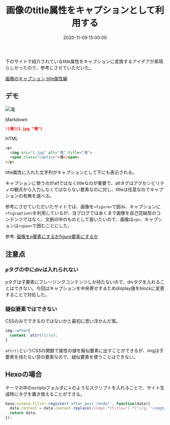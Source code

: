 ﻿---
title: 画像のtitle属性をキャプションとして利用する
date: 2020-11-09 15:00:00
post_id: 6u9kwn
categories:
  - Web
  - Hexo
tags:
---

下のサイトで紹介されているtitle属性をキャプションに変換するアイデアが素晴らしかったので、参考にさせていただいた。

[画像のキャプション title属性編](https://r7kamura.com/articles/2020-11-07-image-caption-revised)

<!-- more -->

## デモ

![滝](1.jpg "滝")


Markdown
```markdown
![滝](1.jpg "滝")
```

HTML
```html
<p>
  <img src="1.jpg" alt="滝" title="滝">
  <span class="caption">滝</span>
</p>
```

title属性に入れた文字列がキャプションとして下にも表示される。

キャプションに使うのがaltではなくtitleなのが重要で、altタグはアクセシビリティの観点から入力しなくてはならない要素なのに対し、titleは任意なのでキャプションの有無を選べる。

参考にさせていただいたサイトでは、画像を`<figure>`で囲み、キャプションに`<figcaption>`を利用しているが、当ブログではあくまで画像を自己完結型のコンテンツではなく、文脈の中のものとして扱いたいので、画像は`<p>`、キャプションは`<span>`で囲むことにした。

参考: [画像をp要素にするかfigure要素にするか](https://vanillaice000.blog.fc2.com/blog-entry-747.html)


## 注意点

### pタグの中にdivは入れられない

pタグは子要素にフレージングコンテンツしか持たないので、divタグを入れることはできない。今回はキャプションを中央寄せするためdisplay値をblockに変更することで対処した。


### 疑似要素ではできない

CSSのみでできるのではないかと最初に思い浮かんだ案。

```css
img::after{
  content: attr(title);
}
```

`attr()`というCSSの関数で属性の値を擬似要素に出すことができるが、imgは子要素を持たない空の要素なので、疑似要素を使うことはできない。


## Hexoの場合

テーマの中のscriptsフォルダに↓のようなスクリプトを入れることで、サイト生成時にタグを置き換えることができる。

```javascript
hexo.extend.filter.register('after_post_render', function(data){
  data.content = data.content.replace(/<img(.*)title="(.*)">/g, '<img$1title="$2"><span class="caption">$2</span>');
  return data;
});
```
